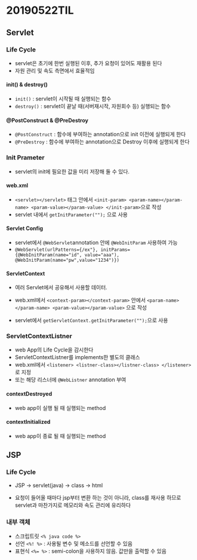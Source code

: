# 20190522TIL

## Servlet

### Life Cycle

- servlet은 초기에 한번 실행된 이후, 추가 요청이 있어도 재활용 된다
- 자원 관리 및 속도 측면에서 효율적임

#### init() & destroy()

- `init()` : servlet이 시작될 때 실행되는 함수
- `destroy()` : servlet이 끝날 때(서버재시작, 자원회수 등) 실행되는 함수

#### @PostConstruct & @PreDestroy

- `@PostConstruct` : 함수에 부여하는 annotation으로 
init 이전에 실행되게 한다
- `@PreDestroy` : 함수에 부여하는 annotation으로 Destroy 이후에 실행되게 한다

### Init Prameter

- servlet의 init에 필요한 값을 미리 저장해 둘 수 있다.

#### web.xml

- `<servlet></servlet>` 태그 안에서 `<init-param> <param-name></param-name> <param-value></param-value> </init-param>`으로 작성
- servlet 내에서 `getInitParameter("");` 으로 사용

#### Servlet Config

- servlet에서 `@WebServlet`annotation 안에 `@WebInitParam` 사용하여 가능
- `@WebServlet(urlPatterns={/ex"}, initParams={@WebInitParam(name="id", value="aaa"), @WebInitParam(name="pw",value="1234")})`

 #### ServletContext

- 여러 Servlet에서 공유해서 사용할 데이터.

- web.xml에서 `<context-param></context-param>` 안에서 `<param-name></param-name> <param-value></param-value>` 으로 작성

- servlet에서 `getServletContext.getInitParameter("");`으로 사용

### ServletContextListner

- web App의 Life Cycle을 감시한다
- ServletContextListner를 implements한 별도의 클래스
- web.xml에서 `<listener> <listner-class></listner-class> </listener>` 로 지정 
- 또는 해당 리스너에 `@WebListner` annotation 부여

#### contextDestroyed
- web app이 실행 될 때 실행되는 method

#### contextInitialized
- web app이 종료 될 때 실행되는 method

## JSP

### Life Cycle

- JSP -> servlet(java) -> class -> html

- 요청이 들어올 때마다 jsp부터 변환 하는 것이 아니라, class를 재사용 하므로 servlet과 마찬가지로 메모리와 속도 관리에 유리하다

### 내부 객체

- 스크립트릿    `<% java code %>`
- 선언  `<%! %>` : 사용될 변수 및 메소드를 선언할 수 있음
- 표현식    `<%= %>` : semi-colon을 사용하지 않음. 값만을 출력할 수 있음